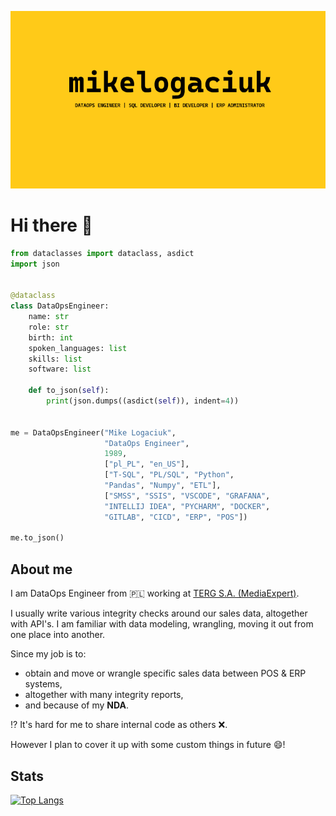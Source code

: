 ![mikelogaciuk](./img/homescreen.png)

# Hi there 👋

```py
from dataclasses import dataclass, asdict
import json


@dataclass
class DataOpsEngineer:
    name: str
    role: str
    birth: int
    spoken_languages: list
    skills: list
    software: list

    def to_json(self):
        print(json.dumps((asdict(self)), indent=4))


me = DataOpsEngineer("Mike Logaciuk",
                     "DataOps Engineer",
                     1989,
                     ["pl_PL", "en_US"],
                     ["T-SQL", "PL/SQL", "Python",
                     "Pandas", "Numpy", "ETL"],
                     ["SMSS", "SSIS", "VSCODE", "GRAFANA",
                     "INTELLIJ IDEA", "PYCHARM", "DOCKER",
                     "GITLAB", "CICD", "ERP", "POS"])

me.to_json()
```

## About me

I am DataOps Engineer from :poland: working at [TERG S.A. (MediaExpert)](https://mediaexpert.pl).

I usually write various integrity checks around our sales data, altogether with API's.
I am familiar with data modeling, wrangling, moving it out from one place into another.

Since my job is to:

- obtain and move or wrangle specific sales data between POS & ERP systems,
- altogether with many integrity reports,
- and because of my **NDA**.

:interrobang: It's hard for me to share internal code as others :x:.

However I plan to cover it up with some custom things in future :smile:!

## Stats

[![Top Langs](https://github-readme-stats.vercel.app/api/top-langs/?username=mikelogaciuk&layout=compact)](https://github.com/anuraghazra/github-readme-stats)
